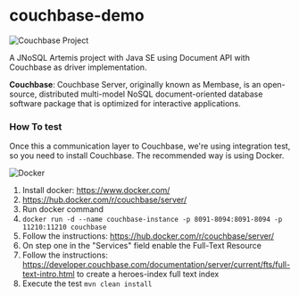 # couchbase-demo

![Couchbase Project](http://www.jnosql.org/img/logos/couchbase.svg)

A JNoSQL Artemis project with Java SE using Document API with Couchbase as driver implementation.


**Couchbase**: Couchbase Server, originally known as Membase, is an open-source, distributed multi-model NoSQL document-oriented database software package that is optimized for interactive applications.


### How To test

Once this a communication layer to Couchbase, we're using integration test, so you need to install Couchbase. The recommended way is using Docker.

![Docker](https://www.docker.com/sites/default/files/horizontal_large.png)


1. Install docker: https://www.docker.com/
1. https://hub.docker.com/r/couchbase/server/
1. Run docker command
1. `docker run -d --name couchbase-instance -p 8091-8094:8091-8094 -p 11210:11210 couchbase`
1. Follow the instructions: https://hub.docker.com/r/couchbase/server/
1. On step one in the "Services" field enable the Full-Text Resource
1. Follow the instructions: https://developer.couchbase.com/documentation/server/current/fts/full-text-intro.html to create a heroes-index full text index
1. Execute the test `mvn clean install`
